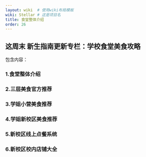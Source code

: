 ```yaml
---
layout: wiki  # 使用wiki布局模板
wiki: Stellar # 这是项目名
title: 食堂整体介绍
order: 26
---
```

## 这周末 新生指南更新专栏：学校食堂美食攻略

包含内容：

### 1.食堂整体介绍
### 2.三层美食官方推荐
### 3.学姐小营美食推荐
### 4.学姐新校区美食推荐
### 5.新校区线上点餐系统
### 6.新校区校内店铺大全

